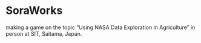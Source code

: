 # SoraWorks
making a game on the topic “Using NASA Data Exploration in Agriculture” in person at SIT, Saitama, Japan.
